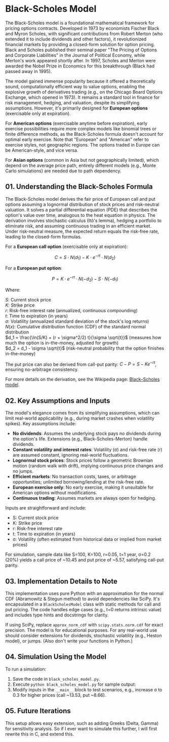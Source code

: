 # Black-Scholes Model

The Black-Scholes model is a foundational mathematical framework for pricing options contracts. Developed in 1973 by economists Fischer Black and Myron Scholes, with significant contributions from Robert Merton (who extended it to include dividends and other factors), it revolutionized financial markets by providing a closed-form solution for option pricing. Black and Scholes published their seminal paper "The Pricing of Options and Corporate Liabilities" in the Journal of Political Economy, while Merton's work appeared shortly after. In 1997, Scholes and Merton were awarded the Nobel Prize in Economics for this breakthrough (Black had passed away in 1995).

The model gained immense popularity because it offered a theoretically sound, computationally efficient way to value options, enabling the explosive growth of derivatives trading (e.g., on the Chicago Board Options Exchange, which opened in 1973). It remains a standard tool in finance for risk management, hedging, and valuation, despite its simplifying assumptions. However, it's primarily designed for **European options** (exercisable only at expiration).

For **American options** (exercisable anytime before expiration), early exercise possibilities require more complex models like binomial trees or finite difference methods, as the Black-Scholes formula doesn't account for optimal early exercise. Note that "European" and "American" refer to exercise styles, not geographic regions. The options traded in Europe can be American-style, and vice versa.

For **Asian options** (common in Asia but not geographically limited), which depend on the average price path, entirely different models (e.g., Monte Carlo simulations) are needed due to path dependency.

## 01. Understanding the Black-Scholes Formula

The Black-Scholes model derives the fair price of European call and put options assuming a lognormal distribution of stock prices and risk-neutral valuation. It solves a partial differential equation (PDE) that describes the option's value over time, analogous to the heat equation in physics. The derivation involves stochastic calculus (Itô's lemma), hedging a portfolio to eliminate risk, and assuming continuous trading in an efficient market. Under risk-neutral measure, the expected return equals the risk-free rate, leading to the closed-form formulas.

For a **European call option** (exercisable only at expiration):

$$
C = S \cdot N(d_1) - K \cdot e^{-r t} \cdot N(d_2)
$$

For a **European put option**:

$$
P = K \cdot e^{-r t} \cdot N(-d_2) - S \cdot N(-d_1)
$$

Where:

$S$: Current stock price  
$K$: Strike price  
$r$: Risk-free interest rate (annualized, continuous compounding)  
$t$: Time to expiration (in years)  
$\sigma$: Volatility (annualized standard deviation of the stock's log returns)  
$N(x)$: Cumulative distribution function (CDF) of the standard normal distribution  
$d_1 = \frac{\ln(S/K) + (r + \sigma^2/2) t}{\sigma \sqrt{t}}$ (measures how much the option is in-the-money, adjusted for growth)  
$d_2 = d_1 - \sigma \sqrt{t}$ (risk-neutral probability that the option finishes in-the-money)

The put price can also be derived from call-put parity: $C - P = S - K e^{-r t}$, ensuring no-arbitrage consistency.

For more details on the derivation, see the Wikipedia page: [Black–Scholes model](https://en.wikipedia.org/wiki/Black–Scholes_model).

## 02. Key Assumptions and Inputs

The model's elegance comes from its simplifying assumptions, which can limit real-world applicability (e.g., during market crashes when volatility spikes). Key assumptions include:

- **No dividends**: Assumes the underlying stock pays no dividends during the option's life. Extensions (e.g., Black-Scholes-Merton) handle dividends.
- **Constant volatility and interest rates**: Volatility (σ) and risk-free rate (r) are assumed constant, ignoring real-world fluctuations.
- **Lognormal stock prices**: Stock prices follow a geometric Brownian motion (random walk with drift), implying continuous price changes and no jumps.
- **Efficient markets**: No transaction costs, taxes, or arbitrage opportunities; unlimited borrowing/lending at the risk-free rate.
- **European exercise only**: No early exercise, making it unsuitable for American options without modifications.
- **Continuous trading**: Assumes markets are always open for hedging.

Inputs are straightforward and include:

- S: Current stock price
- K: Strike price
- r: Risk-free interest rate
- t: Time to expiration (in years)
- σ: Volatility (often estimated from historical data or implied from market prices)

For simulation, sample data like S=100, K=100, r=0.05, t=1 year, σ=0.2 (20%) yields a call price of ~10.45 and put price of ~5.57, satisfying call-put parity.

## 03. Implementation Details to Note

This implementation uses pure Python with an approximation for the normal CDF (Abramowitz & Stegun method) to avoid dependencies like SciPy. It's encapsulated in a `BlackScholesModel` class with static methods for call and put pricing. The code handles edge cases (e.g., t=0 returns intrinsic value) and includes type hints and docstrings for clarity.

If using SciPy, replace `approx_norm_cdf` with `scipy.stats.norm.cdf` for exact precision. The model is for educational purposes. For any real-world use should consider extensions for dividends, stochastic volatility (e.g., Heston model), or jumps. (Also don't write your functions in Python.)

## 04. Simulation Using the Model

To run a simulation:

1. Save the code in `black_scholes_model.py`.
2. Execute `python black_scholes_model.py` for sample output:
3. Modify inputs in the `__main__` block to test scenarios, e.g., increase σ to 0.3 for higher prices (call ~13.53, put ~8.66).

## 05. Future Iterations

This setup allows easy extension, such as adding Greeks (Delta, Gamma) for sensitivity analysis. So if I ever want to simulate this further, I will first rewrite this in C, and extend this.

